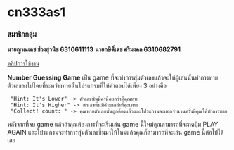 # cn333as1

### สมาชิกกลุ่ม

**นายญาณเดช ช่วงสุวนิช 6310611113**
**นายกษิดิ์เดช ศรีมงคล 6310682791**

[คลิปการใช้งาน](https://youtu.be/cRWKcICtc3s)

**Number Guessing Game** เป็น game ที่จะทำการสุ่มตัวเลขแล้วจะให้ผู้เล่นนั้นทำการทายตัวเลขลงไปโดยที่ระหว่างทายนั้นโปรแกรมที่ให้คำตอบได้เพียง 3 อย่างคือ 

```
 "Hint: It's Lower" -> ตัวเลขนั้นมีค่าน้อยกว่าที่คุณทาย
 "Hint: It's Higher" -> ตัวเลขนั้นมีค่ามากว่าที่คุณทาย
 "Collect! count: " -> คุณทายตัวเลขนั้นถูกต้องแล้วและโปรแกรมจะบอกจำนวนครั้งที่คุณได้ทำการทาย
```
หลังจากที่จบ game แล้วถ้าคุณต้องการที่จะเริ่มเล่น game นี้ใหม่คุณสามารถที่จะกดปุ่ม PLAY AGAIN และโปรแกรมจะทำการสุ่มตัวเลขขึ้นมาให้ใหม่แล้วคุณก็สามารถที่จะเล่น game นี้ต่อไปได้เลย